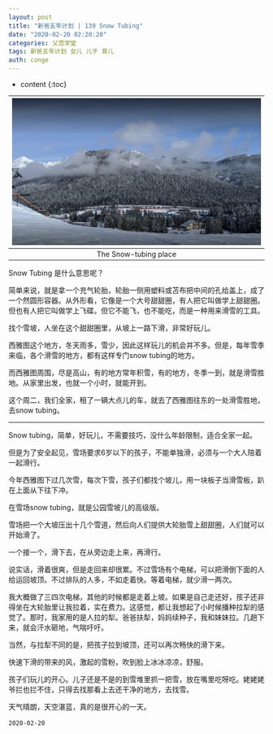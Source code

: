 ```yaml
---
layout: post
title: "新爸五年计划 | 139 Snow Tubing"
date: "2020-02-20 02:20:20"
categories: 父范学堂
tags: 新爸五年计划 女儿 儿子 育儿
auth: conge
---
```

* content
{:toc}

|![ ](/assets/images/父范学堂/118382-79b2e438598e85cb.png)|
|:----:|
|The Snow-tubing place|

Snow Tubing 是什么意思呢？

简单来说，就是拿一个充气轮胎，轮胎一侧用塑料或苫布把中间的孔给盖上，成了一个然圆形容器。从外形看，它像是一个大号甜甜圈，有人把它叫做学上甜甜圈。但也有人把它叫做学上飞碟。但它不能飞，也不能吃，而是一种用来滑雪的工具。

找个雪坡，人坐在这个甜甜圈里，从坡上一路下滑，非常好玩儿。

西雅图这个地方，冬天雨多，雪少，因此这样玩儿的机会并不多。但是，每年雪季来临，各个滑雪的地方，都有这样专门snow tubing的地方。

而西雅图周围，尽是高山，有的地方常年积雪，有的地方，冬季一到，就是滑雪胜地。从家里出发，也就一个小时，就能开到。

这个周二，我们全家，租了一辆大点儿的车，就去了西雅图往东的一处滑雪胜地，去snow tubing。





-----

Snow tubing，简单，好玩儿，不需要技巧，没什么年龄限制，适合全家一起。

但是为了安全起见，雪场要求6岁以下的孩子，不能单独滑，必须与一个大人陪着一起滑行。

今年西雅图下过几次雪，每次下雪，孩子们都找个坡儿，用一块板子当滑雪板，趴在上面从下往下冲。

在雪场snow tubing，就是公园雪坡儿的高级版。

雪场把一个大坡压出十几个雪道，然后向人们提供大轮胎雪上甜甜圈，人们就可以开始滑了。

一个接一个，滑下去，在从旁边走上来，再滑行。

说实话，滑着很爽，但是走回来却很累。不过雪场有个电梯，可以把滑倒下面的人给运回坡顶。不过排队的人多，不如走着快。等着电梯，就少滑一两次。

我大概做了三四次电梯，其他的时候都是走着上坡。如果是自己走还好，孩子还非得坐在大轮胎里让我拉着，实在费力。这感觉，都让我想起了小时候播种拉犁的感觉了。那时，我家用的是人拉的犁。爸爸扶犁，妈妈续种子，我和妹妹拉。几趟下来，就会汗水砸地，气喘吁吁。

当然，与拉犁不同的是，把孩子拉到坡顶，还可以再次畅快的滑下来。

快速下滑的带来的风，激起的雪粉，吹到脸上冰冰凉凉，舒服。

孩子们玩儿的开心。儿子还是不是的到雪堆里抓一把雪，放在嘴里吃呀吃。姥姥姥爷拦也拦不住，只得去找那看上去还干净的地方，去找雪。

天气晴朗，天空湛蓝，真的是很开心的一天。

```
2020-02-20 
```
